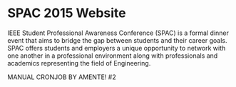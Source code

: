 SPAC 2015 Website
============

IEEE Student Professional Awareness Conference (SPAC) is a formal dinner event that aims to bridge the gap between students and their career goals. SPAC offers students and employers a unique opportunity to network with one another in a professional environment along with professionals and academics representing the field of Engineering.

MANUAL CRONJOB BY AMENTE!
#2
